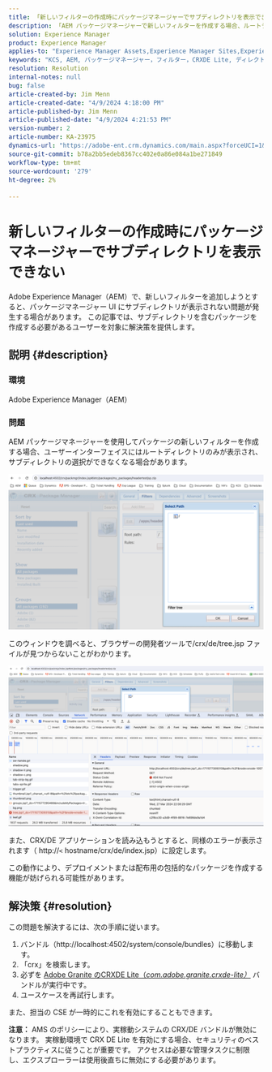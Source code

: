 ```yaml
---
title: 「新しいフィルターの作成時にパッケージマネージャーでサブディレクトリを表示できない」
description: 「AEM パッケージマネージャーで新しいフィルターを作成する場合、ルートディレクトリのみが表示され、サブディレクトリは表示されません。」
solution: Experience Manager
product: Experience Manager
applies-to: "Experience Manager Assets,Experience Manager Sites,Experience Manager 6.5,Experience Manager"
keywords: "KCS, AEM, パッケージマネージャー，フィルター，CRXDE Lite, ディレクトリ，サブディレクトリ，UI, パッケージビルダー，Adobe Experience Manager, トラブルシューティング"
resolution: Resolution
internal-notes: null
bug: false
article-created-by: Jim Menn
article-created-date: "4/9/2024 4:18:00 PM"
article-published-by: Jim Menn
article-published-date: "4/9/2024 4:21:53 PM"
version-number: 2
article-number: KA-23975
dynamics-url: "https://adobe-ent.crm.dynamics.com/main.aspx?forceUCI=1&pagetype=entityrecord&etn=knowledgearticle&id=76df0bb7-8cf6-ee11-a1fe-6045bd006268"
source-git-commit: b78a2bb5edeb8367cc402e0a86e084a1be271849
workflow-type: tm+mt
source-wordcount: '279'
ht-degree: 2%

---
```


# 新しいフィルターの作成時にパッケージマネージャーでサブディレクトリを表示できない


Adobe Experience Manager（AEM）で、新しいフィルターを追加しようとすると、パッケージマネージャー UI にサブディレクトリが表示されない問題が発生する場合があります。 この記事では、サブディレクトリを含むパッケージを作成する必要があるユーザーを対象に解決策を提供します。

## 説明 {#description}


### 環境

Adobe Experience Manager（AEM）

### 問題

AEM パッケージマネージャーを使用してパッケージの新しいフィルターを作成する場合、ユーザーインターフェイスにはルートディレクトリのみが表示され、サブディレクトリの選択ができなくなる場合があります。

![](assets/___78df0bb7-8cf6-ee11-a1fe-6045bd006268___.png)

このウィンドウを調べると、ブラウザーの開発者ツールで/crx/de/tree.jsp ファイルが見つからないことがわかります。

![](assets/___7cdf0bb7-8cf6-ee11-a1fe-6045bd006268___.png)

また、CRX/DE アプリケーションを読み込もうとすると、同様のエラーが表示されます（ http://`<` hostname/crx/de/index.jsp）に設定します。

この動作により、デプロイメントまたは配布用の包括的なパッケージを作成する機能が妨げられる可能性があります。


## 解決策 {#resolution}


この問題を解決するには、次の手順に従います。

1. バンドル（http://localhost:4502/system/console/bundles）に移動します。
2. 「crx」を検索します。
3. 必ずを [Adobe Granite のCRXDE Lite（*com.adobe.granite.crxde-lite）*](http://localhost:4502/system/console/bundles/241) バンドルが実行中です。
4. ユースケースを再試行します。


また、担当の CSE が一時的にこれを有効にすることもできます。

<b>注意：</b> AMS のポリシーにより、実稼動システムの CRX/DE バンドルが無効になります。 実稼動環境で CRX DE Lite を有効にする場合、セキュリティのベストプラクティスに従うことが重要です。 アクセスは必要な管理タスクに制限し、エクスプローラーは使用後直ちに無効にする必要があります。
